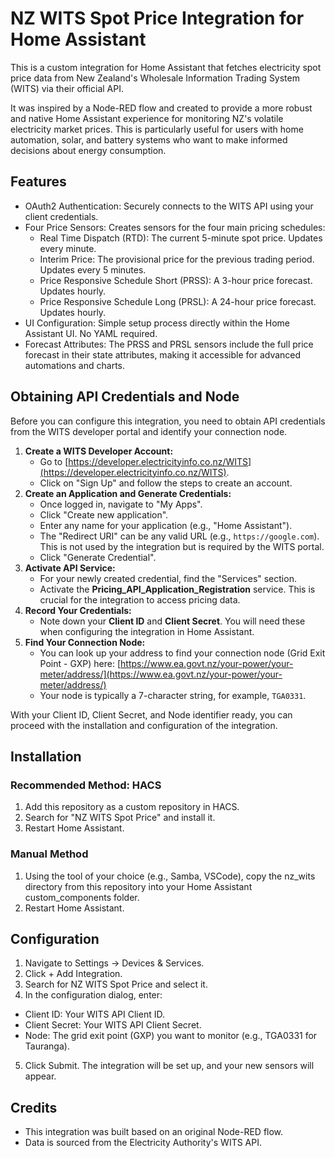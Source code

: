 # NZ WITS Spot Price Integration for Home Assistant

This is a custom integration for Home Assistant that fetches electricity spot price data from New Zealand's Wholesale Information Trading System (WITS) via their official API.

It was inspired by a Node-RED flow and created to provide a more robust and native Home Assistant experience for monitoring NZ's volatile electricity market prices. This is particularly useful for users with home automation, solar, and battery systems who want to make informed decisions about energy consumption.

## Features
- OAuth2 Authentication: Securely connects to the WITS API using your client credentials.
- Four Price Sensors: Creates sensors for the four main pricing schedules:
  - Real Time Dispatch (RTD): The current 5-minute spot price. Updates every minute.
  - Interim Price: The provisional price for the previous trading period. Updates every 5 minutes.
  - Price Responsive Schedule Short (PRSS): A 3-hour price forecast. Updates hourly.
  - Price Responsive Schedule Long (PRSL): A 24-hour price forecast. Updates hourly.
- UI Configuration: Simple setup process directly within the Home Assistant UI. No YAML required.
- Forecast Attributes: The PRSS and PRSL sensors include the full price forecast in their state attributes, making it accessible for advanced automations and charts.

## Obtaining API Credentials and Node

Before you can configure this integration, you need to obtain API credentials from the WITS developer portal and identify your connection node.

1.  **Create a WITS Developer Account:**
    *   Go to [https://developer.electricityinfo.co.nz/WITS](https://developer.electricityinfo.co.nz/WITS).
    *   Click on "Sign Up" and follow the steps to create an account.
2.  **Create an Application and Generate Credentials:**
    *   Once logged in, navigate to "My Apps".
    *   Click "Create new application".
    *   Enter any name for your application (e.g., "Home Assistant").
    *   The "Redirect URI" can be any valid URL (e.g., `https://google.com`). This is not used by the integration but is required by the WITS portal.
    *   Click "Generate Credential".
3.  **Activate API Service:**
    *   For your newly created credential, find the "Services" section.
    *   Activate the **Pricing_API_Application_Registration** service. This is crucial for the integration to access pricing data.
4.  **Record Your Credentials:**
    *   Note down your **Client ID** and **Client Secret**. You will need these when configuring the integration in Home Assistant.
5.  **Find Your Connection Node:**
    *   You can look up your address to find your connection node (Grid Exit Point - GXP) here: [https://www.ea.govt.nz/your-power/your-meter/address/](https://www.ea.govt.nz/your-power/your-meter/address/)
    *   Your node is typically a 7-character string, for example, `TGA0331`.

With your Client ID, Client Secret, and Node identifier ready, you can proceed with the installation and configuration of the integration.

## Installation
### Recommended Method: HACS
1. Add this repository as a custom repository in HACS.
2. Search for "NZ WITS Spot Price" and install it.
3. Restart Home Assistant.

### Manual Method
1. Using the tool of your choice (e.g., Samba, VSCode), copy the nz_wits directory from this repository into your Home Assistant custom_components folder.
2. Restart Home Assistant.

## Configuration
1. Navigate to Settings -> Devices & Services.
2. Click + Add Integration.
3. Search for NZ WITS Spot Price and select it.
4. In the configuration dialog, enter:
  - Client ID: Your WITS API Client ID.
  - Client Secret: Your WITS API Client Secret.
  - Node: The grid exit point (GXP) you want to monitor (e.g., TGA0331 for Tauranga).
5. Click Submit. The integration will be set up, and your new sensors will appear.

## Credits
- This integration was built based on an original Node-RED flow.
- Data is sourced from the Electricity Authority's WITS API.
